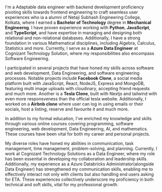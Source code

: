 I'm a Adaptable data engineer with backend development proficiency pivoting skills towards frontend engineering to craft seamless user experiences who ia a alumni of Netaji Subhash Engineering College, Kolkata, where I earned a **Bachelor of Technology** degree in **Mechanical Engineerng**. I have proven experience working with **Python**, **JavaScript**, and **TypeScript**, and have expertise in managing and designing both relational and non-relational databases. Additionally, I have a strong foundation in various Mathematical disciplines, including Algebra, Calculus, Statistics and more. Currently, I serve as a **Azure Data Engineer** at Cognizant Technology Solution, where my responsibilities also encompass Software Engineering.

I participated in several projects that have honed my skills across software and web development, Data Engineering, and software engineering processes. Notable projects include **Facebook Clone**, a social media platform built with JavaScript, React, NodeJS, Express and MongoDB, featuring multi image uploads with cloudinary, accepting friend requests and much more. Another is a **Tesla Clone**, built with Nextjs and tailwind with even more responsveness than the official tesla website. Additionally, I worked on a **Airbnb clone** where user can log in using emails or their socials, host a listing, reserve and favourite it and much more.

In addition to my formal education, I've enriched my knowledge and skills through various online courses covering programming, software engineering, web development, Data Engineering, AI, and mathematics. These courses have been vital for both my career and personal projects.

My diverse roles have honed my abilities in communication, task management, time management, problem-solving, and planning. Currently, I work at Cognizant Technology Solutions as a Data Engineer, where my role has been essential in developing my collaboration and leadership skills. Additionally, my experience as a Azure Databricks Administrator(alongside Data Engineer) has strengthened my communication skills, enabling me to effectively interact not only with clients but also handling end users asking for ETA. These experiences collectively underscore my proficiency in both technical and soft skills, vital for my professional growth.
